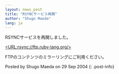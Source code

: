 ```yaml
---
layout: news_post
title: "RSYNCサービス再開"
author: "Shugo Maeda"
lang: ja
---
```


RSYNCサービスを再開しました。

[&lt;URL:rsync://ftp.ruby-lang.org/&gt;](rsync://ftp.ruby-lang.org/)

FTPのコンテンツのミラーリングにご利用ください。

Posted by Shugo Maeda on 29 Sep 2004
{: .post-info}

